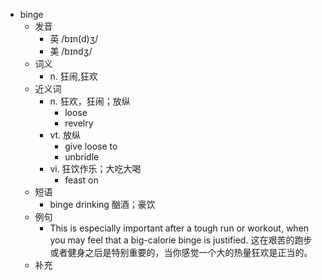- binge
  - 发音
    - 英 /bɪn(d)ʒ/
    - 美 /bɪndʒ/
  - 词义
    - n. 狂闹,狂欢
  - 近义词
    - n. 狂欢，狂闹；放纵
      - loose
      - revelry
    - vt. 放纵
      - give loose to
      - unbridle
    - vi. 狂饮作乐；大吃大喝
      - feast on
  - 短语
    - binge drinking 酗酒；豪饮
  - 例句
    - This is especially important after a tough run or workout, when you may feel that a big-calorie binge is justified. 这在艰苦的跑步或者健身之后是特别重要的，当你感觉一个大的热量狂欢是正当的。
  - 补充